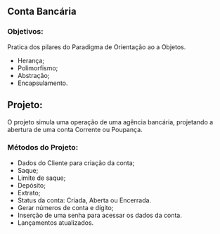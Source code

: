 ## Conta Bancária

### Objetivos:
Pratica dos pilares do Paradigma de Orientação ao a Objetos.
* Herança;
* Polimorfismo;
* Abstração;
* Encapsulamento.

## Projeto:
O projeto simula uma operação de uma agência bancária, projetando a abertura de uma conta Corrente ou Poupança.

### Métodos do Projeto:
* Dados do Cliente para criação da conta;
* Saque;
* Limite de saque; 
* Depósito;
* Extrato;
* Status da conta: Criada, Aberta ou Encerrada.
* Gerar números de conta e dígito;
* Inserção de uma senha para acessar os dados da conta.
* Lançamentos atualizados.
